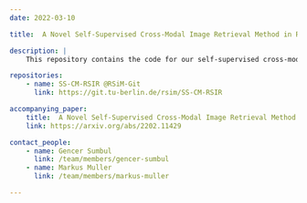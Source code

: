 ```yaml
---
date: 2022-03-10

title:  A Novel Self-Supervised Cross-Modal Image Retrieval Method in Remote Sensing

description: |
    This repository contains the code for our self-supervised cross-modal remote sensing image retrieval method. Our method aims to: i) model mutual-information between different modalities in a self-supervised manner; ii) retain the distributions of modal-specific feature spaces similar; and iii) define most similar images within each modality without requiring any annotated training images. To this end, the objective of our method includes three loss functions that simultaneously: i) maximize mutual information of different modalities for inter-modal similarity preservation; ii) minimize the angular distance of multi-modal image tuples for the elimination of inter-modal discrepancies; and iii) increase cosine similarity of most similar images within each modality for the characterization of intra-modal similarities.

repositories:
    - name: SS-CM-RSIR @RSiM-Git
      link: https://git.tu-berlin.de/rsim/SS-CM-RSIR

accompanying_paper:
    title:  A Novel Self-Supervised Cross-Modal Image Retrieval Method in Remote Sensing
    link: https://arxiv.org/abs/2202.11429

contact_people:
    - name: Gencer Sumbul
      link: /team/members/gencer-sumbul
    - name: Markus Muller
      link: /team/members/markus-muller

---
```

